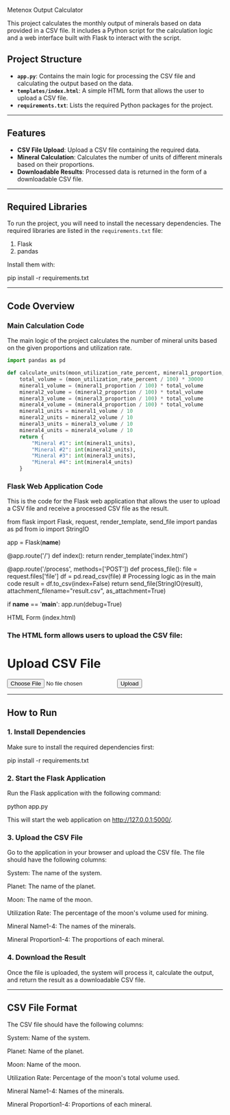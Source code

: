 Metenox Output Calculator

This project calculates the monthly output of minerals based on data provided in a CSV file. It includes a Python script for the calculation logic and a web interface built with Flask to interact with the script.

## Project Structure

- **`app.py`**: Contains the main logic for processing the CSV file and calculating the output based on the data.
- **`templates/index.html`**: A simple HTML form that allows the user to upload a CSV file.
- **`requirements.txt`**: Lists the required Python packages for the project.

---

## Features

- **CSV File Upload**: Upload a CSV file containing the required data.
- **Mineral Calculation**: Calculates the number of units of different minerals based on their proportions.
- **Downloadable Results**: Processed data is returned in the form of a downloadable CSV file.

---

## Required Libraries

To run the project, you will need to install the necessary dependencies. The required libraries are listed in the `requirements.txt` file:

1. Flask
2. pandas

Install them with:

pip install -r requirements.txt

---

## Code Overview

### Main Calculation Code

The main logic of the project calculates the number of mineral units based on the given proportions and utilization rate.

```python
import pandas as pd

def calculate_units(moon_utilization_rate_percent, mineral1_proportion, mineral2_proportion, mineral3_proportion, mineral4_proportion):
    total_volume = (moon_utilization_rate_percent / 100) * 30000
    mineral1_volume = (mineral1_proportion / 100) * total_volume
    mineral2_volume = (mineral2_proportion / 100) * total_volume
    mineral3_volume = (mineral3_proportion / 100) * total_volume
    mineral4_volume = (mineral4_proportion / 100) * total_volume
    mineral1_units = mineral1_volume / 10
    mineral2_units = mineral2_volume / 10
    mineral3_units = mineral3_volume / 10
    mineral4_units = mineral4_volume / 10
    return {
        "Mineral #1": int(mineral1_units),
        "Mineral #2": int(mineral2_units),
        "Mineral #3": int(mineral3_units),
        "Mineral #4": int(mineral4_units)
    }

```

### Flask Web Application Code

This is the code for the Flask web application that allows the user to upload a CSV file and receive a processed CSV file as the result.

from flask import Flask, request, render_template, send_file
import pandas as pd
from io import StringIO

app = Flask(__name__)

@app.route('/')
def index():
    return render_template('index.html')

@app.route('/process', methods=['POST'])
def process_file():
    file = request.files['file']
    df = pd.read_csv(file)
    # Processing logic as in the main code
    result = df.to_csv(index=False)
    return send_file(StringIO(result), attachment_filename="result.csv", as_attachment=True)

if __name__ == '__main__':
    app.run(debug=True)

HTML Form (index.html)

### The HTML form allows users to upload the CSV file:

<!DOCTYPE html>
<html lang="en">
<head>
    <meta charset="UTF-8">
    <meta name="viewport" content="width=device-width, initial-scale=1.0">
    <title>Upload CSV File</title>
</head>
<body>
    <h1>Upload CSV File</h1>
    <form action="/process" method="post" enctype="multipart/form-data">
        <input type="file" name="file" required>
        <button type="submit">Upload</button>
    </form>
</body>
</html>


---

## How to Run

### 1. Install Dependencies

Make sure to install the required dependencies first:

pip install -r requirements.txt

### 2. Start the Flask Application

Run the Flask application with the following command:

python app.py

This will start the web application on http://127.0.0.1:5000/.

### 3. Upload the CSV File

Go to the application in your browser and upload the CSV file. The file should have the following columns:

System: The name of the system.

Planet: The name of the planet.

Moon: The name of the moon.

Utilization Rate: The percentage of the moon's volume used for mining.

Mineral Name1-4: The names of the minerals.

Mineral Proportion1-4: The proportions of each mineral.


### 4. Download the Result

Once the file is uploaded, the system will process it, calculate the output, and return the result as a downloadable CSV file.


---

## CSV File Format

The CSV file should have the following columns:

System: Name of the system.

Planet: Name of the planet.

Moon: Name of the moon.

Utilization Rate: Percentage of the moon's total volume used.

Mineral Name1-4: Names of the minerals.

Mineral Proportion1-4: Proportions of each mineral.
